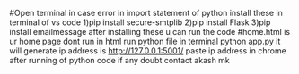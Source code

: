 #Open terminal
in case error in import statement of python
install these in terminal of vs code
1)pip install secure-smtplib
2)pip install Flask
3)pip install emailmessage
after installing these u can run the code 
#home.html is ur home page
dont run in html 
run python file
in terminal
python app.py
it will generate ip address is http://127.0.0.1:5001/
paste ip address in chrome after running of python code
if any doubt contact akash mk 
